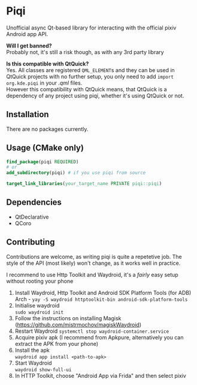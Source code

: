# Piqi

Unofficial async Qt-based library for interacting with the official pixiv Android app API.

**Will I get banned?**\
Probably not, it's still a risk though, as with any 3rd party library

**Is this compatible with QtQuick?**\
Yes. All classes are registered `QML_ELEMENT`s and they can be used in QtQuick projects with no further setup, you only need to add `import org.kde.piqi` in your *.qml* files.\
However this compatibility with QtQuick means, that QtQuick is a dependency of any project using piqi, whether it's using QtQuick or not.

## Installation

There are no packages currently.

## Usage (CMake only)

```cmake
find_package(piqi REQUIRED)
# or
add_subdirectory(piqi) # if you use piqi from source

target_link_libraries(your_target_name PRIVATE piqi::piqi)
```

## Dependencies
- QtDeclarative
- QCoro

## Contributing

Contributions are welcome, as writing piqi is quite a repetetive job. The style of the API (most likely) won't change, as it works well in practice.

I recommend to use Http Toolkit and Waydroid, it's a *fairly* easy setup without rooting your phone

1. Install Waydroid, Http Toolkit and Android SDK Platform Tools (for ADB)\
   Arch - `yay -S waydroid httptoolkit-bin android-sdk-platform-tools`
2. Initialise waydroid\
   `sudo waydroid init`
3. Follow the instructions on installing Magisk\
   (https://github.com/mistrmochov/magiskWaydroid)
4. Restart Waydroid
   `systemctl stop waydroid-container.service`
5. Acquire pixiv apk (I recommend from Apkpure, alternatively you can extract the APK from your phone)
6. Install the apk\
   `waydroid app install <path-to-apk>`
7. Start Waydroid\
   `waydroid show-full-ui`
8. In HTTP Toolkit, choose "Android App via Frida" and then select pixiv
